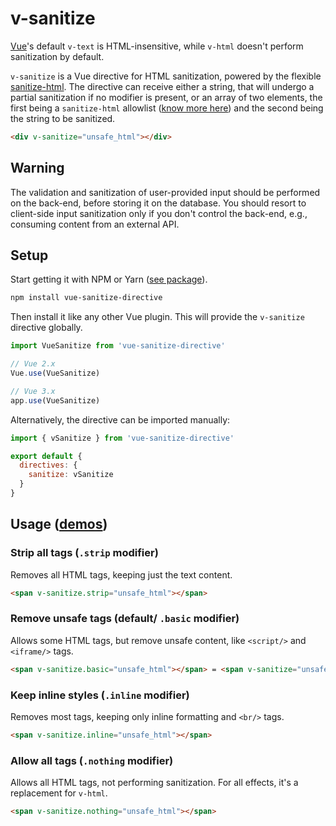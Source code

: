 # v-sanitize

[Vue](https://vuejs.org)'s default `v-text` is HTML-insensitive, while `v-html` doesn't perform sanitization by default.

`v-sanitize` is a Vue directive for HTML sanitization, powered by the flexible [sanitize-html](https://www.npmjs.com/package/sanitize-html). The directive can receive either a string, that will undergo a partial sanitization if no modifier is present, or an array of two elements, the first being a `sanitize-html` allowlist ([know more here](https://github.com/apostrophecms/sanitize-html)) and the second being the string to be sanitized.

```html
<div v-sanitize="unsafe_html"></div>
```

## Warning

The validation and sanitization of user-provided input should be performed on the back-end, before storing it on the database. You should resort to client-side input sanitization only if you don't control the back-end, e.g., consuming content from an external API.

## Setup

Start getting it with NPM or Yarn ([see package](https://www.npmjs.com/package/vue-sanitize-directive)).

```bash
npm install vue-sanitize-directive
```

Then install it like any other Vue plugin. This will provide the `v-sanitize` directive globally.

```js
import VueSanitize from 'vue-sanitize-directive'

// Vue 2.x
Vue.use(VueSanitize)

// Vue 3.x
app.use(VueSanitize)
```

Alternatively, the directive can be imported manually:

```js
import { vSanitize } from 'vue-sanitize-directive'

export default {
  directives: {
    sanitize: vSanitize
  }
}
```

## Usage ([**demos**](https://leopiccionia.github.io/vue-sanitize-directive))

### Strip all tags (`.strip` modifier)

Removes all HTML tags, keeping just the text content.

```html
<span v-sanitize.strip="unsafe_html"></span>
```

### Remove unsafe tags (default/ `.basic` modifier)

Allows some HTML tags, but remove unsafe content, like `<script/>` and `<iframe/>` tags.

```html
<span v-sanitize.basic="unsafe_html"></span> = <span v-sanitize="unsafe_html"></span>
```

### Keep inline styles (`.inline` modifier)

Removes most tags, keeping only inline formatting and `<br/>` tags.

```html
<span v-sanitize.inline="unsafe_html"></span>
```

### Allow all tags (`.nothing` modifier)

Allows all HTML tags, not performing sanitization. For all effects, it's a replacement for `v-html`.

```html
<span v-sanitize.nothing="unsafe_html"></span>
```
